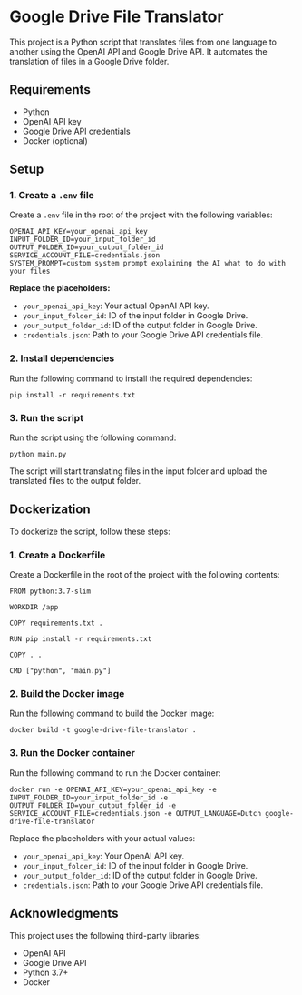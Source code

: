 
# Google Drive File Translator

This project is a Python script that translates files from one language to another using the OpenAI API and Google Drive API. It automates the translation of files in a Google Drive folder.

## Requirements

* Python
* OpenAI API key
* Google Drive API credentials
* Docker (optional)

## Setup

### 1. Create a `.env` file

Create a `.env` file in the root of the project with the following variables:

```
OPENAI_API_KEY=your_openai_api_key
INPUT_FOLDER_ID=your_input_folder_id
OUTPUT_FOLDER_ID=your_output_folder_id
SERVICE_ACCOUNT_FILE=credentials.json
SYSTEM_PROMPT=custom system prompt explaining the AI what to do with your files
```

**Replace the placeholders:**

* `your_openai_api_key`: Your actual OpenAI API key.
* `your_input_folder_id`: ID of the input folder in Google Drive.
* `your_output_folder_id`: ID of the output folder in Google Drive.
* `credentials.json`: Path to your Google Drive API credentials file.

### 2. Install dependencies

Run the following command to install the required dependencies:

```
pip install -r requirements.txt
```

### 3. Run the script

Run the script using the following command:

```
python main.py
```

The script will start translating files in the input folder and upload the translated files to the output folder.

## Dockerization

To dockerize the script, follow these steps:

### 1. Create a Dockerfile

Create a Dockerfile in the root of the project with the following contents:

```
FROM python:3.7-slim

WORKDIR /app

COPY requirements.txt .

RUN pip install -r requirements.txt

COPY . .

CMD ["python", "main.py"]
```

### 2. Build the Docker image

Run the following command to build the Docker image:

```
docker build -t google-drive-file-translator .
```

### 3. Run the Docker container

Run the following command to run the Docker container:

```
docker run -e OPENAI_API_KEY=your_openai_api_key -e INPUT_FOLDER_ID=your_input_folder_id -e OUTPUT_FOLDER_ID=your_output_folder_id -e SERVICE_ACCOUNT_FILE=credentials.json -e OUTPUT_LANGUAGE=Dutch google-drive-file-translator
```

Replace the placeholders with your actual values:

* `your_openai_api_key`: Your OpenAI API key.
* `your_input_folder_id`: ID of the input folder in Google Drive.
* `your_output_folder_id`: ID of the output folder in Google Drive.
* `credentials.json`: Path to your Google Drive API credentials file.


## Acknowledgments

This project uses the following third-party libraries:

* OpenAI API
* Google Drive API
* Python 3.7+
* Docker
